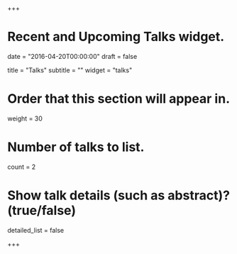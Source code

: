 +++
# Recent and Upcoming Talks widget.

date = "2016-04-20T00:00:00"
draft = false

title = "Talks"
subtitle = ""
widget = "talks"

# Order that this section will appear in.
weight = 30

# Number of talks to list.
count = 2

# Show talk details (such as abstract)? (true/false)
detailed_list = false

+++

